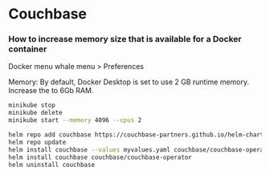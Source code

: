 # Couchbase

### How to increase memory size that is available for a Docker container
Docker menu whale menu > Preferences

Memory: By default, Docker Desktop is set to use 2 GB runtime memory. Increase the to 6Gb RAM.

```bash
minikube stop
minikube delete
minikube start --memory 4096 --cpus 2
```

```bash
helm repo add couchbase https://couchbase-partners.github.io/helm-charts/
helm repo update
helm install couchbase --values myvalues.yaml couchbase/couchbase-operator
helm install couchbase couchbase/couchbase-operator
helm uninstall couchbase
```

